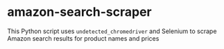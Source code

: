 # amazon-search-scraper
This Python script uses `undetected_chromedriver` and Selenium to scrape Amazon search results for product names and prices

